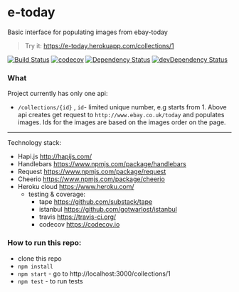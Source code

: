 # e-today

Basic interface for populating images from ebay-today

> Try it: https://e-today.herokuapp.com/collections/1

[![Build Status](https://travis-ci.org/heron2014/e-today.svg?branch=master)](https://travis-ci.org/heron2014/e-today)
[![codecov](https://codecov.io/gh/heron2014/e-today/branch/master/graph/badge.svg)](https://codecov.io/gh/heron2014/e-today)
[![Dependency Status](https://david-dm.org/heron2014/e-today.svg)](https://david-dm.org/heron2014/e-today)
[![devDependency Status](https://david-dm.org/heron2014/e-today/dev-status.svg)](https://david-dm.org/heron2014/e-today#info=devDependencies)


### What

Project currently has only one api:
 - ```/collections/{id}``` , ```id```- limited unique number, e.g starts from 1.
 Above api creates get request to ```http://www.ebay.co.uk/today``` and populates images. Ids for the images are based on the images order on the page.

<hr />

Technology stack:
- Hapi.js http://hapijs.com/
- Handlebars https://www.npmjs.com/package/handlebars
- Request https://www.npmjs.com/package/request
- Cheerio https://www.npmjs.com/package/cheerio
- Heroku cloud https://www.heroku.com/
  - testing & coverage:
    - tape https://github.com/substack/tape
    - istanbul https://github.com/gotwarlost/istanbul
    - travis https://travis-ci.org/
    - codecov https://codecov.io

### How to run this repo:

- clone this repo
- ```npm install```
- ```npm start``` - go to http://localhost:3000/collections/1
- ```npm test``` - to run tests
